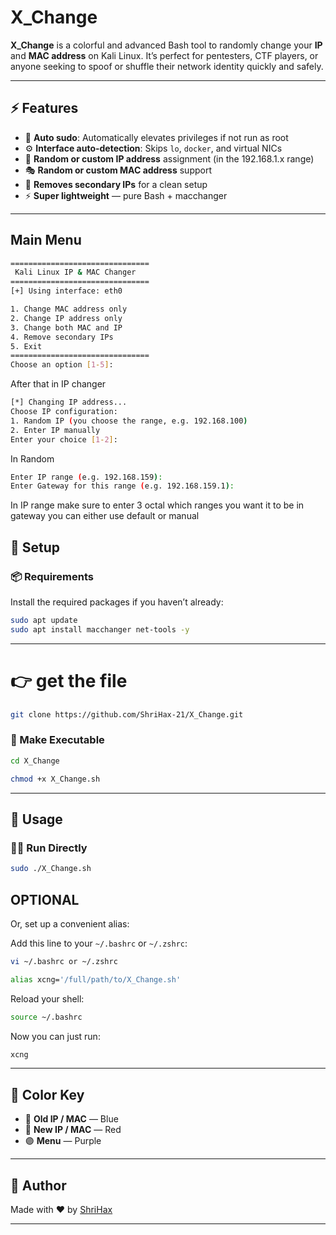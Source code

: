 # X_Change

**X_Change** is a colorful and advanced Bash tool to randomly change your **IP** and **MAC address** on Kali Linux. It’s perfect for pentesters, CTF players, or anyone seeking to spoof or shuffle their network identity quickly and safely.

---

## ⚡ Features

- 🔐 **Auto sudo**: Automatically elevates privileges if not run as root
- ⚙️ **Interface auto-detection**: Skips `lo`, `docker`, and virtual NICs
- 🔁 **Random or custom IP address** assignment (in the 192.168.1.x range)
- 🎭 **Random or custom MAC address** support
- 🧹 **Removes secondary IPs** for a clean setup
- ⚡ **Super lightweight** — pure Bash + macchanger

---
## Main Menu
```bash
===============================
 Kali Linux IP & MAC Changer                                                                
===============================                                                             
[+] Using interface: eth0

1. Change MAC address only 
2. Change IP address only 
3. Change both MAC and IP 
4. Remove secondary IPs 
5. Exit 
===============================
Choose an option [1-5]:
```
After that in IP changer
```bash
[*] Changing IP address...
Choose IP configuration:
1. Random IP (you choose the range, e.g. 192.168.100)
2. Enter IP manually
Enter your choice [1-2]:
```
In Random
```bash
Enter IP range (e.g. 192.168.159):
Enter Gateway for this range (e.g. 192.168.159.1): 
```
In IP range make sure to enter 3 octal which ranges you want it to be
in gateway you can either use default or manual
## 🚀 Setup

### 📦 Requirements

Install the required packages if you haven’t already:

```bash
sudo apt update
sudo apt install macchanger net-tools -y
```
---
# 👉 get the file 
```bash
git clone https://github.com/ShriHax-21/X_Change.git
```

### 📂 Make Executable

```bash
cd X_Change

chmod +x X_Change.sh
```

---

## 🧠 Usage

### 🏃‍♂️ Run Directly

```bash
sudo ./X_Change.sh
```
## OPTIONAL
Or, set up a convenient alias:

Add this line to your `~/.bashrc` or `~/.zshrc`:
```bash
vi ~/.bashrc or ~/.zshrc

alias xcng='/full/path/to/X_Change.sh'
```
Reload your shell:
```bash
source ~/.bashrc
```
Now you can just run:
```bash
xcng
```

---

## 🎨 Color Key

- 🔵 **Old IP / MAC** — Blue
- 🔴 **New IP / MAC** — Red
- 🟣 **Menu** — Purple

---

## 🤘 Author

Made with ❤️ by [ShriHax](https://github.com/ShriHax-21)

---